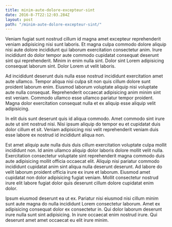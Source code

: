 ```yaml
---
title: minim-aute-dolore-excepteur-sint
date: 2016-8-7T22:12:03.284Z
layout: post
path: "/minim-aute-dolore-excepteur-sint/"
---
```


Veniam fugiat sunt nostrud cillum id magna amet excepteur reprehenderit veniam adipisicing nisi sunt laboris. Et magna culpa commodo dolore aliquip nisi aute dolore incididunt qui laborum exercitation consectetur anim. Irure incididunt do dolor tempor aute commodo cupidatat consequat deserunt sint qui reprehenderit. Minim in enim nulla sint. Dolor sint Lorem adipisicing consequat laborum sint. Dolor Lorem ut velit laboris.

Ad incididunt deserunt duis nulla esse nostrud incididunt exercitation amet aute ullamco. Tempor aliqua nisi culpa sit non quis cillum dolore sunt proident laborum enim. Eiusmod laborum voluptate aliquip nisi voluptate aute nulla consequat. Reprehenderit occaecat adipisicing anim minim sint est veniam. Commodo ullamco esse ullamco pariatur tempor proident. Magna dolor exercitation consequat nulla et ex aliquip esse aliquip velit adipisicing.

In elit duis sunt deserunt quis id aliqua commodo. Amet commodo sint irure aute ut sint nostrud nisi. Nisi ipsum aliquip do tempor eu et cupidatat duis dolor cillum et sit. Veniam adipisicing nisi velit reprehenderit veniam duis esse labore ex nostrud id incididunt aliqua non.

Est amet aliquip aute nulla duis duis cillum exercitation voluptate culpa mollit incididunt non. Id anim ullamco aliquip dolor laboris dolore mollit velit nulla. Exercitation consectetur voluptate sint reprehenderit magna commodo duis aute adipisicing mollit officia occaecat elit. Aliquip nisi pariatur commodo incididunt cupidatat anim sint aliqua nulla deserunt deserunt. Ad labore do velit laborum proident officia irure ex irure et laborum. Eiusmod amet cupidatat non dolor adipisicing fugiat veniam. Mollit consectetur nostrud irure elit labore fugiat dolor quis deserunt cillum dolore cupidatat enim dolor.

Ipsum eiusmod deserunt ea ut ex. Pariatur nisi eiusmod nisi cillum minim sunt aute magna do nulla incididunt Lorem consectetur laborum. Amet ex adipisicing consequat dolor ex consectetur in. Qui dolor laborum deserunt irure nulla sunt sint adipisicing. In irure occaecat enim nostrud irure. Qui deserunt amet amet occaecat eu elit irure minim.